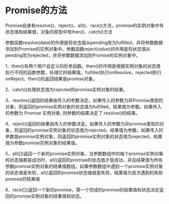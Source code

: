 # Promise的方法

​	Promise自身有resolve()、reject()、all()、race()方法，promise的实例对象中有状态值和结果值，对象的原型中有then()、catch()方法

​	参数函数resolve(data)的作用是将状态值从pending改为fulfilled，并将参数数据添加到Promise的实例对象中。参数函数reject(value)的作用是将状态值从pending改为rejected，并将参数数据添加到Promise的实例对象中。

1、then()有两个用户自定义的形参函数。then()的作用是根据实例对象的状态值执行不同的函数参数，处理它的结果值。fulfilled执行onResolve，rejected执行onReject。then()的返回结果是promise对象。

2、catch()处理状态值为rejected的promise实例对象的结果。

3、resolve()返回的结果由传入的参数决定。如果传入的参数为非Promise类型的对象，则返回的promise实例对象的状态值为fulfilled，结果值为参数。如果传入的参数为 Promise 实例对象, 则参数的结果决定了 resolve()的结果。

4、reject()返回的结果由传入的参数决定。如果传入的参数为非promise类型的对象，则返回的promise实例对象的状态值为rejected，结果值为参数。如果传入的参数是promise实例对象，则返回的promise实例对象的状态值为rejected，结果值为参数promise实例对象的结果值。

5、all([])返回一个新的promise实例对象。当参数数组中的每个promise实例对象的状态值都是成功时，all()返回的promise的状态值才是成功，并且结果值为所有参数promise实例对象的结果值数组。如果参数数组中遇到一个promise实例对象的状态值是失败，all()返回的promise状态值就是失败，结果值为首次遇到的失败promsie的结果值

6、race([])返回一个新的promise，第一个完成的promise的结果值和状态决定返回的promise实例对象的结果值和状态。